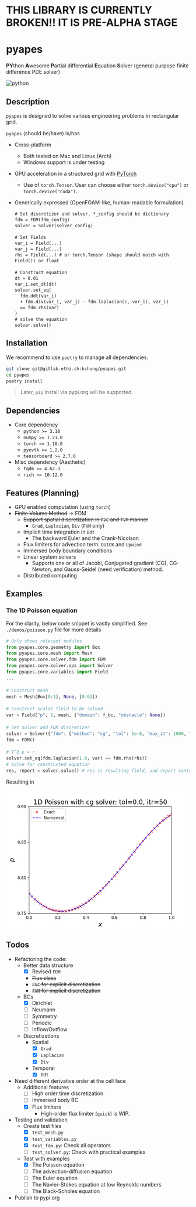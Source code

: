 
# THIS LIBRARY IS CURRENTLY BROKEN!! IT IS PRE-ALPHA STAGE

# pyapes

**PY**thon **A**wesome **P**artial differential **E**quation **S**olver (general purpose finite difference PDE solver)

![python](http://ForTheBadge.com/images/badges/made-with-python.svg)

## Description

`pyapes` is designed to solve various engineering problems in rectangular grid.

`pyapes` (should be/have) is/has

- Cross-platform
  - Both tested on Mac and Linux (Arch)
  - Windows support is under testing
- GPU acceleration in a structured grid with [PyTorch](https://pytorch.org)
  - Use of `torch.Tensor`. User can choose either `torch.device("cpu")` or `torch.device("cuda")`.
- Generically expressed (OpenFOAM-like, human-readable formulation)

  ```python3
  # Set discretizer and solver. *_config should be dictionary
  fdm = FDM(fdm_config)
  solver = Solver(solver_config)

  # Set Fields
  var_i = Field(...)
  var_j = Field(...)
  rhs = Field(...) # or torch.Tensor (shape should match with Field()) or float

  # Construct equation
  dt = 0.01
  var_i.set_dt(dt)
  solver.set_eq(
    fdm.ddt(var_i)
    + fdm.div(var_i, var_j) - fdm.laplacian(c, var_i), var_i)
    == fdm.rhs(var)
  )
  # solve the equation
  solver.solve()
  ```

## Installation

We recommend to use `poetry` to manage all dependencies.

```bash
git clone git@gitlab.ethz.ch:kchung/pyapes.git
cd pyapes
poetry install
```

> Later, `pip` install via pypi.org will be supported.

## Dependencies

- Core dependency
  - `python >= 3.10`
  - `numpy >= 1.21.0`
  - `torch >= 1.10.0`
  - `pyevtk >= 1.2.0`
  - `tensorboard >= 2.7.0`
- Misc dependency (Aesthetic)
  - `tqdm >= 4.62.3`
  - `rich >= 10.12.0`

## Features (Planning)

- GPU enabled computation (using `torch`)
- ~~Finite Volume Method~~ → FDM
  - ~~Support spatial discretization in `FVC` and `FVM` manner~~
    - `Grad`, `Laplacian`, `Div` (`FVM` only)
  - Implicit time integration in `Ddt`
    - The backward Euler and the Crank-Nicolson
  - Flux limiters for advection term: `QUICK` and `Upwind`
  - Immersed body boundary conditions
  - Linear system solvers
    - Supports one or all of Jacobi, Conjugated gradient (CG), CG-Newton, and Gauss-Seidel (need verification) method.
  - Distributed computing

## Examples

### The 1D Poisson equation

For the clarity, below code snippet is vastly simplified. See `./demos/poisson.py` file for more details

```python
# Only shows relevant modules
from pyapes.core.geometry import Box
from pyapes.core.mesh import Mesh
from pyapes.core.solver.fdm import FDM
from pyapes.core.solver.ops import Solver
from pyapes.core.variables import Field
...

# Construct mesh
mesh = Mesh(Box[0:1], None, [0.02])

# Construct scalar field to be solved
var = Field("p", 1, mesh, {"domain": f_bc, "obstacle": None})

# Set solver and FDM discretizer
solver = Solver({"fdm": {"method": "cg", "tol": 1e-6, "max_it": 1000, "report" True}})
fdm = FDM()

# ∇^2 p = r
solver.set_eq(fdm.laplacian(1.0, var) == fdm.rhs(rhs))
# Solve for constructed equation
res, report = solver.solve() # res is resulting field, and report contains information regarding solver convergence
```

Resulting in

![1d-poisson-result](./assets/demo_figs/poisson_1d.png)

## Todos

- Refactoring the code:
  - Better data structure
    - [x] Revised `FDM`
    - ~~Flux class~~
    - ~~`FVC` for explicit discretization~~
    - ~~`FVM` for implicit discretization~~
  - BCs
    - [x] Dirichlet
    - [ ] Neumann
    - [ ] Symmetry
    - [ ] Periodic
    - [ ] Inflow/Outflow
  - Discretizations
    - Spatial
      - [x] `Grad`
      - [x] `Laplacian`
      - [x] `Div`
    - Temporal
      - [x] `Ddt`
- Need different derivative order at the cell face
  - Additional features
    - [ ] High order time discretization
    - [ ] Immersed body BC
    - [x] Flux limiters
      - High-order flux limiter (`quick`) is WIP.
- Testing and validation
  - Create test files
    - [x] `test_mesh.py`
    - [x] `test_variables.py`
    - [x] `test_fdm.py`: Check all operators
    - [ ] `test_solver.py`: Check with practical examples
  - Test with examples
    - [x] The Poisson equation
    - [ ] The advection-diffusion equation
    - [ ] The Euler equation
    - [ ] The Navier-Stokes equation at low Reynolds numbers
    - [ ] The Black-Scholes equation
- Publish to pypi.org
